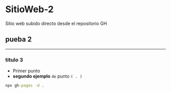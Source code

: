# SitioWeb-2

Sitio web subido directo desde el repositorio GH

## pueba 2

--- 

### titulo 3

</hr>

-  Primer punto
-   **segundo ejemplo** ``de`` punto ``( . )``

```cmd
npx gh-pages -d .
```

